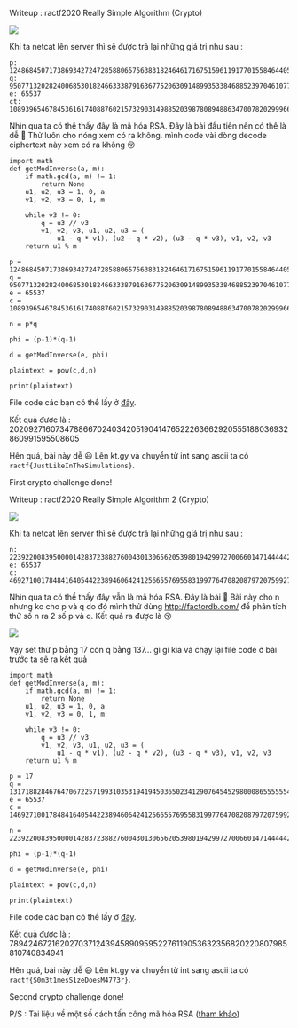 Writeup : ractf2020 Really Simple Algorithm (Crypto)

![](https://i.imgur.com/U8B0P1U.png)

Khi ta netcat lên server thì sẽ được trả lại những giá trị như sau : 

```
p: 12486845071738693427247285880657563831824646171675159611917701558464405456327259119333926908899840465729616002343942002689477215556473030869671629291940787
q: 9507713202824006853018246633387916367752063091489935338468852397046107765297345961101567617455479816742873156228827880421086979474228778491647759287898071
e: 65537
ct: 108939654678453616174088760215732903149885203987808948863470078202999661180553761761290094797844905061396113158351302410841872578407519850047247575605178778188351806331769859422746367183132389482471063266455485501246627097810790878814045056794921807351845420984916236583641461647410952602770893908930071929869
```

Nhìn qua ta có thể thấy đây là mã hóa RSA. Đây là bài đầu tiên nên có thể là dễ :hamster: Thử luôn cho nóng xem có ra không. mình code vài dòng decode ciphertext này xem có ra không :kissing_closed_eyes: 

```
import math
def getModInverse(a, m):
	if math.gcd(a, m) != 1:
		return None
	u1, u2, u3 = 1, 0, a
	v1, v2, v3 = 0, 1, m

	while v3 != 0:
		q = u3 // v3
		v1, v2, v3, u1, u2, u3 = (
			u1 - q * v1), (u2 - q * v2), (u3 - q * v3), v1, v2, v3
	return u1 % m

p = 12486845071738693427247285880657563831824646171675159611917701558464405456327259119333926908899840465729616002343942002689477215556473030869671629291940787
q = 9507713202824006853018246633387916367752063091489935338468852397046107765297345961101567617455479816742873156228827880421086979474228778491647759287898071
e = 65537
c =  108939654678453616174088760215732903149885203987808948863470078202999661180553761761290094797844905061396113158351302410841872578407519850047247575605178778188351806331769859422746367183132389482471063266455485501246627097810790878814045056794921807351845420984916236583641461647410952602770893908930071929869

n = p*q

phi = (p-1)*(q-1)

d = getModInverse(e, phi)

plaintext = pow(c,d,n)

print(plaintext)
```

File code các bạn có thể lấy ở [đây](https://github.com/buiminhptit/CTF/blob/master/RACTF/rsa.py).

Kết quả được là : 
202092716073478866702403420519041476522263662920555188036932860991595508605

Hên quá, bài này dễ :smiley: Lên kt.gy và chuyển từ int sang ascii ta có `ractf{JustLikeInTheSimulations}`.

First crypto challenge done!

Writeup : ractf2020 Really Simple Algorithm 2 (Crypto)

![](https://i.imgur.com/R5eDaEV.png)


Khi ta netcat lên server thì sẽ được trả lại những giá trị như sau : 

```
n: 223922008395000014283723882760043013065620539801942997270066014714444427363520046178491495846777410229650596356717074951108688822198285613233594532478253401
e: 65537
c: 46927100178484164054422389460642412566557695583199776470820879720759927161614477494084640525145368116489400445149854096703153163465010997139019479726766394
```

Nhìn qua ta có thể thấy đây vẫn là mã hóa RSA. Đây là bài :hamster: Bài này cho n nhưng ko cho p và q do đó mình thử dùng http://factordb.com/ để phân tích thử số n ra 2 số p và q. Kết quả ra được là :kissing_closed_eyes: 

![](https://i.imgur.com/Ft8n7sE.png)

Vậy set thử p bằng 17 còn q bằng 137... gì gì kia và chạy lại file code ở bài trước ta sẽ ra kết quả

```
import math
def getModInverse(a, m):
	if math.gcd(a, m) != 1:
		return None
	u1, u2, u3 = 1, 0, a
	v1, v2, v3 = 0, 1, m

	while v3 != 0:
		q = u3 // v3
		v1, v2, v3, u1, u2, u3 = (
			u1 - q * v1), (u2 - q * v2), (u3 - q * v3), v1, v2, v3
	return u1 % m

p = 17
q = 13171882846764706722571993103531941945036502341290764545298000865555554550795296834028911520398671189979446844512769114771099342482252094896093796028132553
e = 65537
c =  146927100178484164054422389460642412566557695583199776470820879720759927161614477494084640525145368116489400445149854096703153163465010997139019479726766394

n = 223922008395000014283723882760043013065620539801942997270066014714444427363520046178491495846777410229650596356717074951108688822198285613233594532478253401

phi = (p-1)*(q-1)

d = getModInverse(e, phi)

plaintext = pow(c,d,n)

print(plaintext)
```

File code các bạn có thể lấy ở [đây](https://github.com/buiminhptit/CTF/blob/master/RACTF/rsa2.py).

Kết quả được là : 
789424672162027037124394589095952276119053632356820220807985810740834941

Hên quá, bài này dễ :smiley: Lên kt.gy và chuyển từ int sang ascii ta có `ractf{S0m3t1mesS1zeDoesM4773r}`.

Second crypto challenge done!

P/S : Tài liệu về một số cách tấn công mã hóa RSA ([tham khảo](https://github.com/buiminhptit/CTF/blob/master/RACTF/RSA.docx))